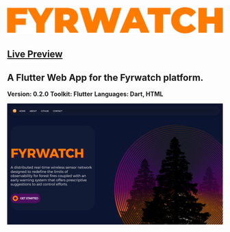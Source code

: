 


# ![fyrwatch_app](./Asset.png)
## [Live Preview](https://fyrwatch.web.app/)
## A Flutter Web App for the Fyrwatch platform.

**Version: 0.2.0**
**Toolkit: Flutter**
**Languages: Dart, HTML**


![fyrwatch_app](./first.png)